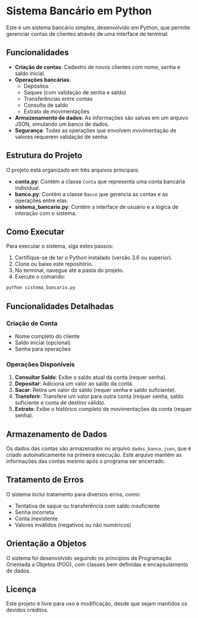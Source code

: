 # Sistema Bancário em Python

Este é um sistema bancário simples, desenvolvido em Python, que permite gerenciar contas de clientes através de uma interface de terminal.

## Funcionalidades

- **Criação de contas**: Cadastro de novos clientes com nome, senha e saldo inicial.
- **Operações bancárias**:
  - Depósitos
  - Saques (com validação de senha e saldo)
  - Transferências entre contas
  - Consulta de saldo
  - Extrato de movimentações
- **Armazenamento de dados**: As informações são salvas em um arquivo JSON, simulando um banco de dados.
- **Segurança**: Todas as operações que envolvem movimentação de valores requerem validação de senha.

## Estrutura do Projeto

O projeto está organizado em três arquivos principais:

- **conta.py**: Contém a classe `Conta` que representa uma conta bancária individual.
- **banco.py**: Contém a classe `Banco` que gerencia as contas e as operações entre elas.
- **sistema_bancario.py**: Contém a interface de usuário e a lógica de interação com o sistema.

## Como Executar

Para executar o sistema, siga estes passos:

1. Certifique-se de ter o Python instalado (versão 3.6 ou superior).
2. Clone ou baixe este repositório.
3. No terminal, navegue até a pasta do projeto.
4. Execute o comando:

```bash
python sistema_bancario.py
```

## Funcionalidades Detalhadas

### Criação de Conta

- Nome completo do cliente
- Saldo inicial (opcional)
- Senha para operações

### Operações Disponíveis

1. **Consultar Saldo**: Exibe o saldo atual da conta (requer senha).
2. **Depositar**: Adiciona um valor ao saldo da conta.
3. **Sacar**: Retira um valor do saldo (requer senha e saldo suficiente).
4. **Transferir**: Transfere um valor para outra conta (requer senha, saldo suficiente e conta de destino válida).
5. **Extrato**: Exibe o histórico completo de movimentações da conta (requer senha).

## Armazenamento de Dados

Os dados das contas são armazenados no arquivo `dados_banco.json`, que é criado automaticamente na primeira execução. Este arquivo mantém as informações das contas mesmo após o programa ser encerrado.

## Tratamento de Erros

O sistema inclui tratamento para diversos erros, como:
- Tentativa de saque ou transferência com saldo insuficiente
- Senha incorreta
- Conta inexistente
- Valores inválidos (negativos ou não numéricos)

## Orientação a Objetos

O sistema foi desenvolvido seguindo os princípios de Programação Orientada a Objetos (POO), com classes bem definidas e encapsulamento de dados.

## Licença

Este projeto é livre para uso e modificação, desde que sejam mantidos os devidos créditos. 